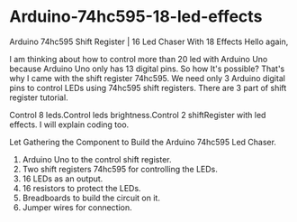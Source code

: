 # Arduino-74hc595-18-led-effects
Arduino 74hc595 Shift Register | 16 Led Chaser With 18 Effects
Hello again,

I am thinking about how to control more than 20 led with Arduino Uno because Arduino Uno only has 13 digital pins. So how It's possible? That's why I came with the shift register 74hc595. We need only 3 Arduino digital pins to control LEDs using 74hc595 shift registers. There are 3 part of shift register tutorial.

Control 8 leds.Control leds brightness.Control 2 shiftRegister with led effects. I will explain coding too.

Let Gathering the Component to Build the Arduino 74hc595 Led Chaser.
1. Arduino Uno to the control shift register.
2. Two shift registers 74hc595 for controlling the LEDs.
3. 16 LEDs as an output.
4. 16 resistors to protect the LEDs.
5. Breadboards to build the circuit on it.
6. Jumper wires for connection.
